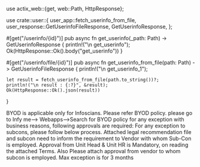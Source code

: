 use actix_web::{get, web::Path, HttpResponse};

use crate::user::{
    user_app::fetch_userinfo_from_file, user_response::GetUserinfoFileResponse, GetUserinfoResponse,
};

#[get("/userinfo/{id}")]
pub async fn get_userinfo(_path: Path<String>) -> GetUserinfoResponse {
    println!("\n get_userinfo");
    Ok(HttpResponse::Ok().body("get_userinfo"))
}

#[get("/userinfo/file/{id}")]
pub async fn get_userinfo_from_file(path: Path<String>) -> GetUserinfoFileResponse {
    println!("\n get_userinfo_1");

    let result = fetch_userinfo_from_file(path.to_string())?;
    println!("\n result : {:?}", &result);
    Ok(HttpResponse::Ok().json(result))
}


BYOD is applicable only for Infoscians. Please refer BYOD policy. please go to Infy me--> Webapps-->Search for BYOD policy for any exception with business reasons, following approvals are required: For any exception to subcons, please follow below process. Attached legal recommendation file and subcon need to inform the requirement to Vendor with whom Sub-Con is employed. Approval from Unit Head & Unit HR is Mandatory, on reading the attached Terms. Also Please attach approval from vendor to whom subcon is employed. Max exception is for 3 months
